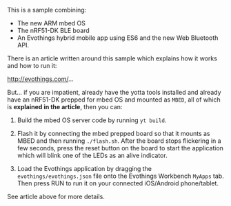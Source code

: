 This is a sample combining:

- The new ARM mbed OS
- The nRF51-DK BLE board
- An Evothings hybrid mobile app using ES6 and the new Web Bluetooth API.

There is an article written around this sample which explains how it works and how to run it:

http://evothings.com/...

But... if you are impatient, already have the yotta tools installed and already have an nRF51-DK
prepped for mbed OS and mounted as `MBED`, all of which is <strong>explained in the article</strong>,
then you can:

1. Build the mbed OS server code by running `yt build`.

2. Flash it by connecting the mbed prepped board so that it mounts as MBED and then running
`./flash.sh`. After the board stops flickering in a few seconds, press the reset button on the
board to start the application which will blink one of the LEDs as an alive indicator.

3. Load the Evothings application by dragging the `evothings/evothings.json` file onto the Evothings
Workbench `MyApps` tab. Then press RUN to run it on your connected iOS/Android phone/tablet.

See article above for more details.
